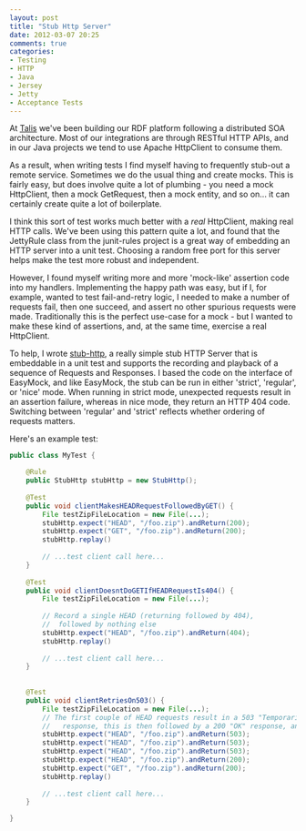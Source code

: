 ```yaml
---
layout: post
title: "Stub Http Server"
date: 2012-03-07 20:25
comments: true
categories:
- Testing
- HTTP
- Java
- Jersey
- Jetty
- Acceptance Tests
---
```


At [Talis](http://talisplatform.com) we've been building our RDF platform
following a distributed SOA
architecture. Most of our integrations are through RESTful HTTP APIs, and in our
Java projects we tend to use Apache HttpClient to consume them.

As a result, when writing tests I find myself having to frequently stub-out a
remote service. Sometimes we do the usual thing and create mocks. This is fairly
easy, but does involve quite a lot of plumbing - you need a mock HttpClient, then
a mock GetRequest, then a mock entity, and so on... it can certainly create
quite a lot of boilerplate.

I think this sort of test works much better with a _real_ HttpClient, making
real HTTP calls. We've been using this pattern quite a lot, and found that the
JettyRule class from the junit-rules project is a great way of embedding an
HTTP server into a unit test. Choosing a random free port for this server helps
make the test more robust and independent.

However, I found myself writing more and more 'mock-like' assertion code into my
handlers. Implementing the happy path was easy, but if I, for example, wanted to
test fail-and-retry logic, I needed to make a number of requests fail, then one
succeed, and assert no other spurious requests were made. Traditionally this is
the perfect use-case for a mock - but I wanted to make these kind of assertions,
and, at the same time, exercise a real HttpClient.

To help, I wrote [stub-http](http://github.com/ccare/stub-http), a really simple stub HTTP Server that is
embeddable in a unit test and supports the recording and playback of a sequence
of Requests and Responses. I based the code on the interface of EasyMock, and
like EasyMock, the stub can be run in either 'strict', 'regular', or 'nice'
mode. When running in strict mode, unexpected requests result in an assertion
failure, whereas in nice mode, they return an HTTP 404 code. Switching between
'regular' and 'strict' reflects whether ordering of requests matters.

Here's an example test:

```java
public class MyTest {

    @Rule
    public StubHttp stubHttp = new StubHttp();
    
    @Test
    public void clientMakesHEADRequestFollowedByGET() {
        File testZipFileLocation = new File(...);
        stubHttp.expect("HEAD", "/foo.zip").andReturn(200);
        stubHttp.expect("GET", "/foo.zip").andReturn(200);
        stubHttp.replay()
        
        // ...test client call here...      
    }
    
    @Test
    public void clientDoesntDoGETIfHEADRequestIs404() {
        File testZipFileLocation = new File(...);
    
        // Record a single HEAD (returning followed by 404),
        //  followed by nothing else
        stubHttp.expect("HEAD", "/foo.zip").andReturn(404);
        stubHttp.replay()
        
        // ...test client call here...        
    }
    
    
    @Test
    public void clientRetriesOn503() {
        File testZipFileLocation = new File(...);
        // The first couple of HEAD requests result in a 503 "Temporarily unavailable"
        //   response, this is then followed by a 200 "OK" response, and a subsequent GET
        stubHttp.expect("HEAD", "/foo.zip").andReturn(503);
        stubHttp.expect("HEAD", "/foo.zip").andReturn(503);
        stubHttp.expect("HEAD", "/foo.zip").andReturn(503);
        stubHttp.expect("HEAD", "/foo.zip").andReturn(200);
        stubHttp.expect("GET", "/foo.zip").andReturn(200);
        stubHttp.replay()
        
        // ...test client call here...    
    }

}
```

